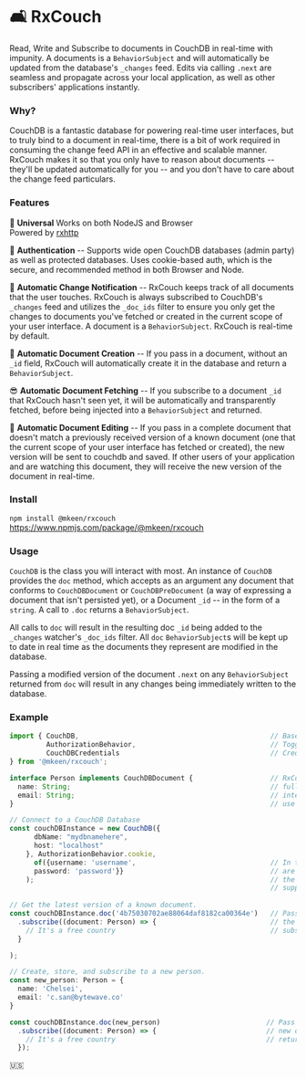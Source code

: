 # 🛋 RxCouch
Read, Write and Subscribe to documents in CouchDB in real-time with impunity. A documents is a `BehaviorSubject` and will automatically be updated from the database's `_changes` feed. Edits via calling `.next` are seamless and propagate across your local application, as well as other subscribers' applications instantly.
  
### Why?
CouchDB is a fantastic database for powering real-time user interfaces, but to truly bind to a document in real-time, there is a bit of work required in consuming the change feed API in an effective and scalable manner. RxCouch makes it so that you only have to reason about documents -- they'll be updated automatically for you -- and you don't have to care about the change feed particulars.

### Features

📀 **Universal** Works on both NodeJS and Browser  
Powered by [rxhttp](https://www.npmjs.com/package/@mkeen/rxhttp)  

🔐 **Authentication** -- Supports wide open CouchDB databases (admin party) as well as protected databases. Uses cookie-based auth, which is the secure, and recommended method in both Browser and Node.

📡 **Automatic Change Notification** -- RxCouch keeps track of all documents that the user touches. RxCouch is always subscribed to CouchDB's `_changes` feed and utilizes the `_doc_ids` filter to ensure you only get the changes to documents you've fetched or created in the current scope of your user interface. A document is a `BehaviorSubject`. RxCouch is real-time by default.
   
💾 **Automatic Document Creation** -- If you pass in a document, without an `_id` field, RxCouch will automatically create it in the database and return a `BehaviorSubject`.  

😎 **Automatic Document Fetching** -- If you subscribe to a document `_id` that RxCouch hasn't seen yet, it will be automatically and transparently fetched, before being injected into a `BehaviorSubject` and returned.
   
📝 **Automatic Document Editing** -- If you pass in a complete document that doesn't match a previously received version of a known document (one that the current scope of your user interface has fetched or created), the new version will be sent to couchdb and saved. If other users of your application and are watching this document, they will receive the new version of the document in real-time.
  
### Install
`npm install @mkeen/rxcouch`  
https://www.npmjs.com/package/@mkeen/rxcouch

### Usage
`CouchDB` is the class you will interact with most. An instance of `CouchDB` provides the `doc` method, which accepts as an argument any document that conforms to `CouchDBDocument` or `CouchDBPreDocument` (a way of expressing a document that isn't persisted yet), or a Document `_id` -- in the form of a `string`. A call to `.doc` returns a `BehaviorSubject`.
  
All calls to `doc` will result in the resulting doc `_id` being added to the `_changes` watcher's  `_doc_ids` filter. All `doc` `BehaviorSubject`s will be kept up to date in real time as the documents they represent are modified in the database.
  
Passing a modified version of the document  `.next` on any `BehaviorSubject` returned from `doc` will result in any changes being immediately written to the database.

### Example

```typescript
import { CouchDB,                                               // Base class you'll interact with
         AuthorizationBehavior,                                 // Toggle open vs cookie login
         CouchDBCredentials                                     // Credentials (only required for cookie)
} from '@mkeen/rxcouch';

interface Person implements CouchDBDocument {                   // RxCouch is written in TypeScript and
  name: String;                                                 // fully supports typed docs. Define an
  email: String;                                                // interface and then have at it. Or just
}                                                               // use `any` types

// Connect to a CouchDB Database
const couchDBInstance = new CouchDB({
      dbName: "mydbnamehere",
      host: "localhost"
    }, AuthorizationBehavior.cookie,                            
      of({username: 'username',                                 // In this example, the username and password
      password: 'password'}}                                    // are hardcoded. But by using an observable,
    );                                                          // the password can be propmted for and 
                                                                // supplied interactively.
    
// Get the latest version of a known document.
const couchDBInstance.doc('4b75030702ae88064daf8182ca00364e')   // Pass in a document id of a document stored in
  .subscribe((document: Person) => {                            // the db and it will be fetched, returned and
    // It's a free country                                      // subscribed to.
  }

);

// Create, store, and subscribe to a new person.
const new_person: Person = {
  name: 'Chelsei',
  email: 'c.san@bytewave.co'
}

const couchDBInstance.doc(new_person)                          // Pass in a document without an _id field and a
  .subscribe((document: Person) => {                           // new document will be automatically stored, 
    // It's a free country                                     // returned and subscribed to.
  });
```                                       


🇺🇸
